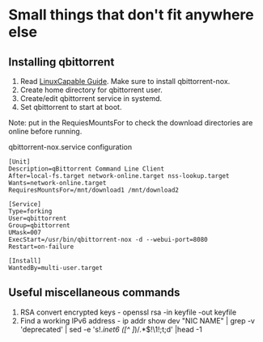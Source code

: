 # Small things that don't fit anywhere else

## Installing qbittorrent

1. Read [LinuxCapable Guide](https://linuxcapable.com/install-qbittorrent-on-debian-linux/).  Make sure to install qbittorrent-nox.
2. Create home directory for qbittorrent user.
3. Create/edit qbittorrent service in systemd.
4. Set qbittorrent to start at boot.

Note: put in the RequiesMountsFor to check the download directories are online before running.

qbittorrent-nox.service configuration
```
[Unit]
Description=qBittorrent Command Line Client
After=local-fs.target network-online.target nss-lookup.target
Wants=network-online.target
RequiresMountsFor=/mnt/download1 /mnt/download2

[Service]
Type=forking
User=qbittorrent
Group=qbittorrent
UMask=007
ExecStart=/usr/bin/qbittorrent-nox -d --webui-port=8080
Restart=on-failure

[Install]
WantedBy=multi-user.target
```
## Useful miscellaneous commands
1. RSA convert encrypted keys - openssl rsa -in keyfile -out keyfile
2. Find a working IPv6 address - ip addr show dev "NIC NAME" | grep -v 'deprecated' | sed -e 's!.*inet6 \([^ ]*\)\/.*$!\1!;t;d' |head -1
